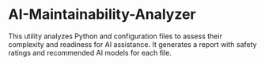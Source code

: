 # AI-Maintainability-Analyzer
This utility analyzes Python and configuration files to assess their complexity and readiness for AI assistance. It generates a report with safety ratings and recommended AI models for each file.
